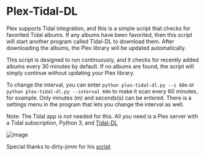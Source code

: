 # Plex-Tidal-DL
Plex supports Tidal integration, and this is a simple script that checks for favorited Tidal albums. If any albums have been favorited, then this script will start another program called Tidal-DL to download them. After downloading the albums, the Plex library will be updated automatically.

This script is designed to run continuously, and it checks for recently added albums every 30 minutes by default. If no albums are found, the script will simply continue without updating your Plex library.

To change the interval, you can enter ``python plex-tidal-dl.py --i 60m`` or ``python plex-tidal-dl.py --interval 60m`` to make it scan every 60 minutes, for example. Only minutes (m) and seconds(s) can be entered. There is a settings menu in the program that lets you change the interval as well.

Note: The Tidal app is *not* needed for this. All you need is a Plex server with a Tidal subscription, Python 3, and [Tidal-DL](https://github.com/yaronzz/Tidal-Media-Downloader)

![image](https://github.com/Zeninova/Plex-Tidal-DL/assets/21183791/f3f6e6f7-d3eb-40a2-8fcd-a12982e2166a)




Special thanks to dirty-jimm for his [script](https://github.com/dirty-jimm/Tidal_DL_Plus)
